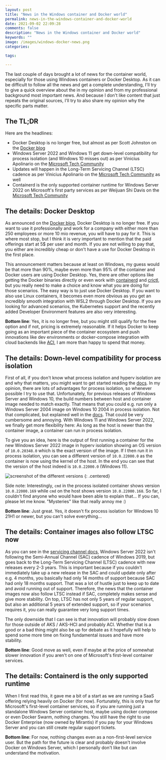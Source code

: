 ```yaml
---
layout: post
title: "News in the Windows container and Docker world"
permalink: news-in-the-windows-container-and-docker-world
date: 2021-09-02 22:09:28
comments: false
description: "News in the Windows container and Docker world"
keywords: ""
image: /images/windows-docker-news.png
categories:

tags:

---
```


The last couple of days brought a lot of news for the container world, especially for those using Windows containers or Docker Desktop. As it can be difficult to follow all the news and get a complete understanding, I'll try to give a quick overview about the in my opinion and from my professional background most important news. And because I don't like content that just repeats the original sources, I'll try to also share my opinion why the specific parts matter.

## The TL;DR

Here are the headlines:

- Docker Desktop is no longer free, but almost as per Scott Johnston on the [Docker blog][docker]
- Windows Server 2022 and Windows 11 get down-level compatibility for process isolation (and Windows 10 misses out) as per Vinicius Apolinario on the [Microsoft Tech Community][vinicius]
- Updates will happen in the Long-Term Servicing Channel (LTSC) cadence as per Vinicius Apolinario on the [Microsoft Tech Community][vinicius] as well
- Containerd is the only supported container runtime for Windows Server 2022 on Microsoft's first party services as per Weijuan Shi Davis on the [Microsoft Tech Community][weijuan]

## The details: Docker Desktop
As announced on the [Docker blog][docker], Docker Desktop is no longer free. If you want to use it professionally and work for a company with either more than 250 employees or more 10 mio revenue, you will have to pay for it. This is where most stop, but I think it is very important to mention that the paid offerings start at 5$ per user and month. If you are not willing to pay that, you either are incredibly cheap or don't have a use for Docker Desktop in the first place. 

This announcement matters because at least on Windows, my guess would be that more than 90%, maybe even more than 95% of the container and Docker users are using Docker Desktop. Yes, there are other options like getting the Docker binaries directly or even work with [containerd][containerd] and [crictl][crictl], but you really need to make a choice and know what you are doing for those scenarios. The easy way is to just use Docker Desktop. If you want to also use Linux containers, it becomes even more obvious as you get an incredibly smooth integration with WSL2 through Docker Desktop. If you are looking for advanced scenarios, the Kubernetes support and the recently added Developer Environment features are also very interesting.

**Bottom line**: Yes, it is no longer free, but you might still qualify for the free option and if not, pricing is extremely reasonable. If it helps Docker to keep going as an important piece of the container ecosystem and push innovations like dev environments or docker-compose integration with cloud backends like [ACI][aci], I am more than happy to spend that money.

## The details: Down-level compatibility for process isolation
First of all, if you don't know what process isolation and hyperv isolation are and why that matters, you might want to get started reading the [docs][iso]. In my opinion, there are lots of advantages for process isolation, so whenever possible I try to use that. Unfortunately, for previous releases of Windows Server and Windows 10, the build numbers between host and container image needed to match exactly. That means that you could e.g. run only a Windows Server 2004 image on Windows 10 2004 in process isolation. Not that complicated, but explained well in the [docs][matrix]. That could be very cumbersome and annoying. With Windows 11 and Windows Server 2022, we finally get more flexibility here: As long as the host is newer than the container image, a container can run in process isolation. 

To give you an idea, here is the output of first running a container for the new Windows Server 2022 image in hyperv isolation showing an OS version of `10.0.20348.0` which is the exact version of the image. If I then run it in process isolation, you can see a different version of `10.0.22000.0` as the container is now using the kernel of the host. In the end you can see that the version of the host indeed is `10.0.22000.0` (Windows 11).

![screenshot of the different versions](/images/versions.png)
{: .centered}

Side note: Interestingly, `cmd` in the process isolated container shows version `10.0.22000.169` while `cmd` on the host shows version `10.0.22000.168`. So far, I couldn't find anyone who would have been able to explain that... If you can, please let me know. "Mysteries" like that really annoy me :)

**Bottom line**: Just great. Yes, it doesn't fix process isolation for Windows 10 21H1 or newer, but you can't solve everything...

## The details: Container images also follow LTSC now
As you can see in the [servicing channel docs][ltsc], Windows Server 2022 isn't following the Semi-Annual Channel (SAC) cadence of Windows 2019, but goes back to the Long-Term Servicing Channel (LTSC) cadence with new releases every 2-3 years. This is important because if you couldn't immediately take up a new release in the SAC and could update only after e.g. 4 months, you basically had only 14 months of support because SAC had only 18 months support. That was a lot of hustle just to keep up to date and avoid running out of support. Therefore, the news that the container images now also follow LTSC instead if SAC, completely makes sense and give more stability. On top, LTSC has not only 5 years of regular support, but also an additional 5 years of extended support, so if your scenarios requires it, you can really guarantee very long support times. 

The only downside that I can see is that innovation will probably slow down for those outside of AKS / AKS-HCI and probably ACI. Whether that is a good or a bad thing might also be up for debate as it hopefully will help to spend some more time on fixing fundamental issues and have more stability.

**Bottom line**: Good move as well, even if maybe at the price of somewhat slower innovation if you aren't on one of Microsoft's first-level container services.

## The details: Containerd is the only supported runtime
When I first read this, it gave me a bit of a start as we are running a SaaS offering relying heavily on Docker (for now). Fortunately, this is only true for Microsoft's first-level container services, so if you are running just a standalone Windows Server container host, maybe using docker compose or even Docker Swarm, nothing changes. You still have the right to use Docker Enterprise (now owned by Mirantis) if you pay for your Windows Server and you can still create regular support tickets.

**Bottom line**: For now, nothing changes even as a non-first-level service user. But the path for the future is clear and probably doesn't involve Docker on Windows Server, which I personally don't like but can understand the motivation.

[docker]: https://www.docker.com/blog/updating-product-subscriptions/
[weijuan]: https://techcommunity.microsoft.com/t5/containers/windows-server-2022-now-generally-available/ba-p/2689973
[vinicius]: https://techcommunity.microsoft.com/t5/containers/windows-server-2022-and-beyond-for-containers/ba-p/2712487
[containerd]: https://containerd.io/
[crictl]: https://github.com/kubernetes-sigs/cri-tools/blob/master/docs/crictl.md
[aci]: https://docs.docker.com/cloud/aci-integration/
[iso]: https://docs.microsoft.com/en-us/virtualization/windowscontainers/manage-containers/hyperv-container
[matrix]: https://docs.microsoft.com/en-us/virtualization/windowscontainers/deploy-containers/version-compatibility?tabs=windows-server-2022%2Cwindows-10-2004#windows-client-host-os-compatibility
[ltsc]: https://docs.microsoft.com/en-us/windows-server/get-started/servicing-channels-comparison